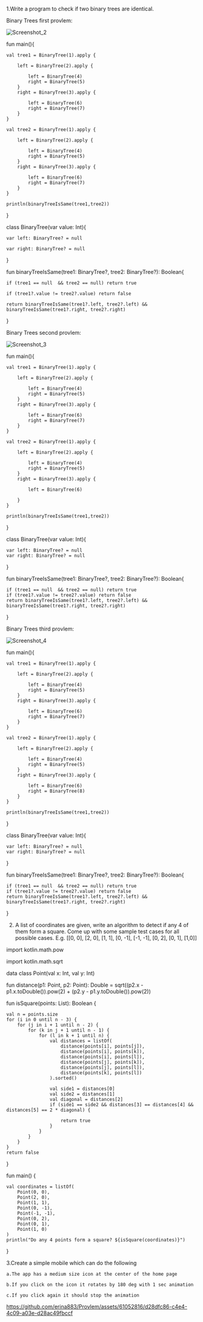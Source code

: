 
1.Write a program to check if two binary trees are identical.


Binary Trees first provlem:


![Screenshot_2](https://github.com/erina883/Provlem/assets/61052816/51172822-dee1-442c-8c88-be0d3545f9e3)



fun main(){

    val tree1 = BinaryTree(1).apply {
    
        left = BinaryTree(2).apply {
        
            left = BinaryTree(4)
            right = BinaryTree(5)
        }
        right = BinaryTree(3).apply {
        
            left = BinaryTree(6)
            right = BinaryTree(7)
        }
    }

    val tree2 = BinaryTree(1).apply {
    
        left = BinaryTree(2).apply {
        
            left = BinaryTree(4)
            right = BinaryTree(5)
        }
        right = BinaryTree(3).apply {
        
            left = BinaryTree(6)
            right = BinaryTree(7)
        }
    }

    println(binaryTreeIsSame(tree1,tree2))
    
}


class BinaryTree(var value: Int){

    var left: BinaryTree? = null
    
    var right: BinaryTree? = null
    
}


fun binaryTreeIsSame(tree1: BinaryTree?, tree2: BinaryTree?): Boolean{

    if (tree1 == null  && tree2 == null) return true
    
    if (tree1?.value != tree2?.value) return false
    
    return binaryTreeIsSame(tree1?.left, tree2?.left) && binaryTreeIsSame(tree1?.right, tree2?.right)
    
}



Binary Trees second provlem:


![Screenshot_3](https://github.com/erina883/Provlem/assets/61052816/d10d729d-c849-4f81-9252-ebb330ddc6e7)



fun main(){


    val tree1 = BinaryTree(1).apply {
    
        left = BinaryTree(2).apply {
        
            left = BinaryTree(4)
            right = BinaryTree(5)
        }
        right = BinaryTree(3).apply {
        
            left = BinaryTree(6)
            right = BinaryTree(7)
        }
    }

    val tree2 = BinaryTree(1).apply {
    
        left = BinaryTree(2).apply {
        
            left = BinaryTree(4)
            right = BinaryTree(5)
        }
        right = BinaryTree(3).apply {
        
            left = BinaryTree(6)

        }
    }

    println(binaryTreeIsSame(tree1,tree2))
}

class BinaryTree(var value: Int){

    var left: BinaryTree? = null
    var right: BinaryTree? = null
    
}

fun binaryTreeIsSame(tree1: BinaryTree?, tree2: BinaryTree?): Boolean{

    if (tree1 == null  && tree2 == null) return true
    if (tree1?.value != tree2?.value) return false
    return binaryTreeIsSame(tree1?.left, tree2?.left) && binaryTreeIsSame(tree1?.right, tree2?.right)
    
}


Binary Trees third provlem:

![Screenshot_4](https://github.com/erina883/Provlem/assets/61052816/52ea65e6-3550-419f-a049-fec822786543)


fun main(){

    val tree1 = BinaryTree(1).apply {
    
        left = BinaryTree(2).apply {
        
            left = BinaryTree(4)
            right = BinaryTree(5)
        }
        right = BinaryTree(3).apply {
        
            left = BinaryTree(6)
            right = BinaryTree(7)
        }
    }

    val tree2 = BinaryTree(1).apply {
    
        left = BinaryTree(2).apply {
        
            left = BinaryTree(4)
            right = BinaryTree(5)
        }
        right = BinaryTree(3).apply {
        
            left = BinaryTree(6)
            right = BinaryTree(8)
        }
    }

    println(binaryTreeIsSame(tree1,tree2))
}

class BinaryTree(var value: Int){

    var left: BinaryTree? = null
    var right: BinaryTree? = null
}

fun binaryTreeIsSame(tree1: BinaryTree?, tree2: BinaryTree?): Boolean{

    if (tree1 == null  && tree2 == null) return true
    if (tree1?.value != tree2?.value) return false
    return binaryTreeIsSame(tree1?.left, tree2?.left) && binaryTreeIsSame(tree1?.right, tree2?.right)
}




2.  A list of coordinates are given, write an algorithm to detect if any 4 of them form a square. Come up with some sample test cases for all possible cases.
E.g. [[0, 0], [2, 0], [1, 1], [0, -1], [-1, -1], [0, 2], [0, 1], [1,0]]



import kotlin.math.pow

import kotlin.math.sqrt


data class Point(val x: Int, val y: Int)


fun distance(p1: Point, p2: Point): Double = sqrt((p2.x - p1.x.toDouble()).pow(2) + (p2.y - p1.y.toDouble()).pow(2))


fun isSquare(points: List<Point>): Boolean {


    val n = points.size
    for (i in 0 until n - 3) {
        for (j in i + 1 until n - 2) {
            for (k in j + 1 until n - 1) {
                for (l in k + 1 until n) {
                    val distances = listOf(
                        distance(points[i], points[j]),
                        distance(points[i], points[k]),
                        distance(points[i], points[l]),
                        distance(points[j], points[k]),
                        distance(points[j], points[l]),
                        distance(points[k], points[l])
                    ).sorted()

                    val side1 = distances[0]
                    val side2 = distances[1]
                    val diagonal = distances[2]
                    if (side1 == side2 && distances[3] == distances[4] && distances[5] == 2 * diagonal) {
                    
                        return true
                    }
                }
            }
        }
    }
    return false
}

fun main() {

    val coordinates = listOf(
        Point(0, 0),
        Point(2, 0),
        Point(1, 1),
        Point(0, -1),
        Point(-1, -1),
        Point(0, 2),
        Point(0, 1),
        Point(1, 0)
    )
    println("Do any 4 points form a square? ${isSquare(coordinates)}")
}



3.Create a simple mobile which can do the following

    a.The app has a medium size icon at the center of the home page
    
    b.If you click on the icon it rotates by 180 deg with 1 sec animation
    
    c.If you click again it should stop the animation

    




https://github.com/erina883/Provlem/assets/61052816/d28dfc86-c4e4-4c09-a03e-d28ac49fbccf


